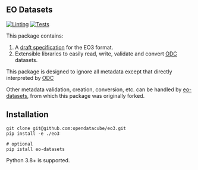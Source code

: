 ## EO Datasets

[![Linting](https://github.com/GeoscienceAustralia/eo3/actions/workflows/lint.yml/badge.svg)](https://github.com/GeoscienceAustralia/eo3/actions/workflows/lint.yml)
[![Tests](https://github.com/GeoscienceAustralia/eo3/actions/workflows/test.yml/badge.svg)](https://github.com/GeoscienceAustralia/eo3/actions/workflows/test.yml)
<!--[![Coverage Status](https://img.shields.io/codecov/c/github/GeoscienceAustralia/eo-datasets)](https://app.codecov.io/gh/GeoscienceAustralia/eo-datasets)-->

This package contains:

1. A [draft specification](SPECIFICATION.md) for the EO3 format.
2. Extensible libraries to easily read, write, validate and convert [ODC](https://github.com/opendatacube/datacube-core)
datasets. 

This package is designed to ignore all metadata except that directly interpreted by 
[ODC](https://github.com/opendatacube/datacube-core)  

Other metadata validation, creation, conversion, etc. can be handled by 
[eo-datasets](https://github.com/opendatacube/eo-datasets), from which this
package was originally forked.

## Installation

    git clone git@github.com:opendatacube/eo3.git
    pip install -e ./eo3
    
    # optional
    pip istall eo-datasets

Python 3.8+ is supported.


